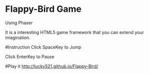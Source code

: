 Flappy-Bird Game
===========

Using Phaser

It is a interesting HTML5 game framework that you can extend your imagination.

#Instruction
Click SpaceKey to Jump

Click EnterKey to Pause



#Play it 
http://lucky521.github.io/Flappy-Bird/

